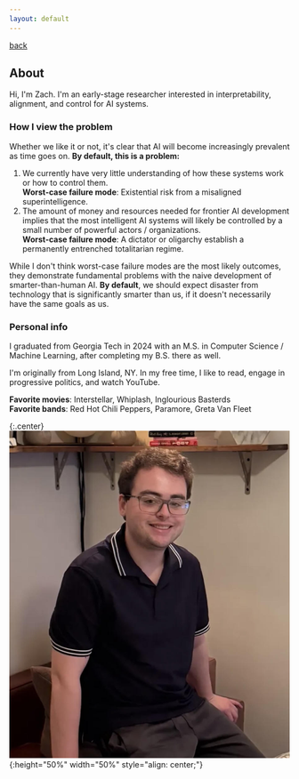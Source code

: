 ```yaml
---
layout: default
---
```


[back](./)

## About

Hi, I'm Zach. I'm an early-stage researcher interested in interpretability, alignment, and control for AI systems.

### How I view the problem
Whether we like it or not, it's clear that AI will become increasingly prevalent as time goes on. **By default, this is a problem:**
1. We currently have very little understanding of how these systems work or how to control them.\
        **Worst-case failure mode**: Existential risk from a misaligned superintelligence.
2. The amount of money and resources needed for frontier AI development implies that the most intelligent AI systems will likely be controlled by a small number of powerful actors / organizations.\
        **Worst-case failure mode**: A dictator or oligarchy establish a permanently entrenched totalitarian regime.

While I don't think worst-case failure modes are the most likely outcomes, they demonstrate fundamental problems with the naive development of smarter-than-human AI. **By default**, we should expect disaster from technology that is significantly smarter than us, if it doesn't necessarily have the same goals as us.

### Personal info
I graduated from Georgia Tech in 2024 with an M.S. in Computer Science / Machine Learning, after completing my B.S. there as well.

I'm originally from Long Island, NY. In my free time, I like to read, engage in progressive politics,
and watch YouTube.

**Favorite movies**: Interstellar, Whiplash, Inglourious Basterds\
**Favorite bands**: Red Hot Chili Peppers, Paramore, Greta Van Fleet

{:.center}
![image of me](/assets/images/profile-pic.jpg#center){:height="50%" width="50%" style="align: center;"}

